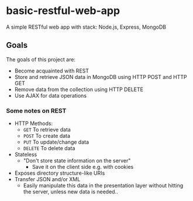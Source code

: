 # basic-restful-web-app
A simple RESTful web app with stack: Node.js, Express, MongoDB

## Goals 
The goals of this project are:
* Become acquainted with REST
* Store and retrieve JSON data in MongoDB using HTTP POST and HTTP GET
* Remove data from the collection using HTTP DELETE
* Use AJAX for data operations

### Some notes on REST
* HTTP Methods:
  * `GET` To retrieve data
  * `POST` To create data
  * `PUT` To update/change data
  * `DELETE` To delete data
* Stateless
  * "Don't store state information on the server"
    * Save it on the client side e.g. with cookies
* Exposes directory structure-like URIs
* Transfer JSON and/or XML
  * Easily manipulate this data in the presentation layer without hitting the server, unless new data is needed..

